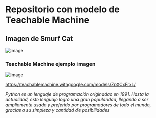 # Repositorio con modelo de Teachable Machine

## Imagen de Smurf Cat
![image](https://github.com/FJTorrecillas/repoo/assets/146860589/6bc0df39-d77f-4aeb-8456-d0104fad7c82)


### Teachable Machine ejemplo imagen
![image](https://github.com/FJTorrecillas/repoo/assets/146860589/01eabc23-bda4-4351-af0d-18679bd05e3a)

https://teachablemachine.withgoogle.com/models/ZpXCxFrxL/

*Python es un lenguaje de programación originadao en 1991. Hasta la actualidad, este lenguaje logró una gran popularidad, llegando a ser ampliamente usado y preferido por programadores de todo el mundo, gracias a su simpleza y cantidad de posibilidades*
